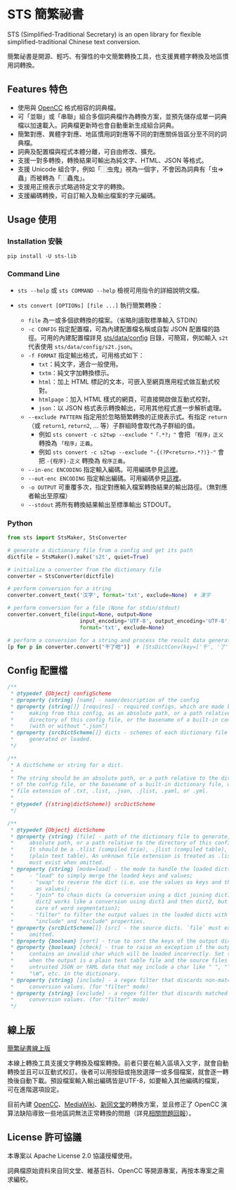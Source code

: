 # STS 簡繁祕書

STS (Simplified-Traditional Secretary) is an open library for flexible simplified-traditional Chinese text conversion.

簡繁祕書是開源、輕巧、有彈性的中文簡繁轉換工具，也支援異體字轉換及地區慣用詞轉換。

## Features 特色

* 使用與 [OpenCC](https://github.com/BYVoid/OpenCC) 格式相容的詞典檔。
* 可「並聯」或「串聯」組合多個詞典檔作為轉換方案，並預先儲存成單一詞典檔以加速載入。詞典檔更新時也會自動重新生成組合詞典。
* 簡繁對應、異體字對應、地區慣用詞對應等不同的對應關係皆區分至不同的詞典檔。
* 詞典及配置檔與程式本體分離，可自由修改、擴充。
* 支援一對多轉換，轉換結果可輸出為純文字、HTML、JSON 等格式。
* 支援 Unicode 組合字，例如「⿰虫鬼」視為一個字，不會因為詞典有「虫=>蟲」而被轉為「⿰蟲鬼」。
* 支援用正規表示式略過特定文字的轉換。
* 支援編碼轉換，可自訂輸入及輸出檔案的字元編碼。

## Usage 使用

### Installation 安裝

    pip install -U sts-lib

### Command Line

* `sts --help` 或 `sts COMMAND --help` 檢視可用指令的詳細說明文檔。

* `sts convert [OPTIONs] [file ...]` 執行簡繁轉換：
  * `file` 為一或多個欲轉換的檔案。（省略則讀取標準輸入 STDIN）
  * `-c CONFIG` 指定配置檔，可為內建配置檔名稱或自製 JSON 配置檔的路徑。可用的內建配置檔詳見 [sts/data/config](https://github.com/danny0838/sts-lib/tree/master/sts/data/config) 目錄，可簡寫，例如輸入 `s2t` 代表使用 `sts/data/config/s2t.json`。
  * `-f FORMAT` 指定輸出格式，可用格式如下：
    * `txt`：純文字，適合一般使用。
    * `txtm`：純文字加轉換標示。
    * `html`：加上 HTML 標記的文本，可嵌入至網頁應用程式做互動式校對。
    * `htmlpage`：加入 HTML 樣式的網頁，可直接開啟做互動式校對。
    * `json`：以 JSON 格式表示轉換輸出，可用其他程式進一步解析處理。
  * `--exclude PATTERN` 指定用於忽略簡繁轉換的正規表示式。有指定 `return`（或 `return1`, `return2`, ... 等）子群組時會取代為子群組的值。
    * 例如 `sts convert -c s2twp --exclude "「.*?」"` 會把 `「程序」正义` 轉換為 `「程序」正義`。
    * 例如 `sts convert -c s2twp --exclude "-{(?P<return>.*?)}-"` 會把 `-{程序}-正义` 轉換為 `程序正義`。
  * `--in-enc ENCODING` 指定輸入編碼。可用編碼參見[這裡](https://docs.python.org/3/library/codecs.html#standard-encodings)。
  * `--out-enc ENCODING` 指定輸出編碼。可用編碼參見[這裡](https://docs.python.org/3/library/codecs.html#standard-encodings)。
  * `-o OUTPUT` 可重覆多次，指定對應輸入檔案轉換結果的輸出路徑。（無對應者輸出至原檔）
  * `--stdout` 將所有轉換結果輸出至標準輸出 STDOUT。

### Python

```python
from sts import StsMaker, StsConverter

# generate a dictionary file from a config and get its path
dictfile = StsMaker().make('s2t', quiet=True)

# initialize a converter from the dictionary file
converter = StsConverter(dictfile)

# perform conversion for a string
converter.convert_text('汉字', format='txt', exclude=None)  # 漢字

# perform conversion for a file (None for stdin/stdout)
converter.convert_file(input=None, output=None
                       input_encoding='UTF-8', output_encoding='UTF-8',
                       format='txt', exclude=None)

# perform a conversion for a string and process the result data generator
[p for p in converter.convert("干了吧")]  # [StsDictConv(key=['干', '了'], values=['幹了', '乾了']), '吧']
```

## Config 配置檔

```javascript
/**
 * @typedef {Object} configScheme
 * @property {string} [name] - name/description of the config
 * @property {string[]} [requires] - required configs, which are made before
 *     making from this config, as an absolute path, or a path relative to the
 *     directory of this config file, or the basename of a built-in config file
 *     (with or without ".json")
 * @property {srcDictScheme[]} dicts - schemes of each dictionary file to be
 *     generated or loaded.
 */

/**
 * A dictScheme or string for a dict.
 *
 * The string should be an absolute path, or a path relative to the directory
 * of the config file, or the basename of a built-in dictionary file, with a
 * file extension of .txt, .list, .json, .jlist, .yaml, or .yml.
 *
 * @typedef {(string|dictScheme)} srcDictScheme
 */

/**
 * @typedef {Object} dictScheme
 * @property {string} [file] - path of the dictionary file to generate, as an
 *     absolute path, or a path relative to the directory of this config file.
 *     It should be a .tlist (compiled trie), .jlist (compiled table), or .list
 *     (plain text table). An unknown file extension is treated as .list. `src`
 *     must exist when omitted.
 * @property {string} [mode=load] - the mode to handle the loaded dicts.
 *     - "load" to simply merge the loaded keys and values;
 *     - "swap" to reverse the dict (i.e. use the values as keys and the keys
 *       as values);
 *     - "join" to chain dicts (a conversion using a dict joining dict1 and
 *       dict2 works like a conversion using dict1 and then dict2, but takes
 *       care of word segmentation);
 *     - "filter" to filter the output values in the loaded dicts with extra
 *       "include" and "exclude" properties.
 * @property {srcDictScheme[]} [src] - the source dicts. `file` must exist when
 *     omitted.
 * @property {boolean} [sort] - true to sort the keys of the output dictionary.
 * @property {boolean} [check] - true to raise an exception if the output
 *     contains an invalid char which will be loaded incorrectly. Set this
 *     when the output is a plain text table file and the source files contain
 *     untrusted JSON or YAML data that may include a char like " ", "\t",
 *     "\n", etc. in the dictionary.
 * @property {string} [include] - a regex filter that discards non-matched
 *     conversion values. (for "filter" mode)
 * @property {string} [exclude] - a regex filter that discards matched
 *     conversion values. (for "filter" mode)
 */
```

## 線上版

[簡繁祕書線上版](https://danny0838.github.io/sts-lib/)

本線上轉換工具支援文字轉換及檔案轉換。前者只要在輸入區填入文字，就會自動轉換並且可以互動式校訂。後者可以用按鈕或拖放選擇一或多個檔案，就會逐一轉換後自動下載。預設檔案輸入輸出編碼皆是UTF-8，如要輸入其他編碼的檔案，可在進階選項設定。

目前內建 [OpenCC](https://github.com/BYVoid/OpenCC)、[MediaWiki](https://github.com/wikimedia/mediawiki)、[新同文堂](https://github.com/tongwentang/tongwen-dict)的轉換方案，並且修正了 OpenCC 演算法缺陷導致一些地區詞無法正常轉換的問題（詳見[相關問題回報](https://github.com/BYVoid/OpenCC/issues/475)）。

## License 許可協議

本專案以 Apache License 2.0 協議授權使用。

詞典檔原始資料來自同文堂、維基百科、OpenCC 等開源專案，再按本專案之需求編校。
